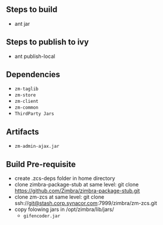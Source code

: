 ## Steps to build
 - ant jar

## Steps to publish to ivy
 - ant publish-local

## Dependencies
- `zm-taglib`
- `zm-store`
- `zm-client`
- `zm-common`
- `ThirdParty Jars`

## Artifacts
- `zm-admin-ajax.jar`

## Build Pre-requisite
- create .zcs-deps folder in home directory
- clone zimbra-package-stub at same level: git clone https://github.com/Zimbra/zimbra-package-stub.git 
- clone zm-zcs at same level: git clone ssh://git@stash.corp.synacor.com:7999/zimbra/zm-zcs.git 
- copy folowing jars in /opt/zimbra/lib/jars/ 
    - `gifencoder.jar`